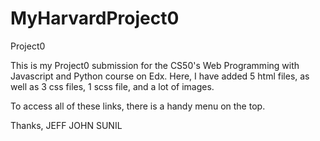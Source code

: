 # MyHarvardProject0

Project0

This is my Project0 submission for the CS50's Web Programming with Javascript and Python course on Edx.
Here, I have added 5 html files, as well as 3 css files, 1 scss file, and a lot of images.

To access all of these links, there is a handy menu on the top.

Thanks,
  JEFF JOHN SUNIL
